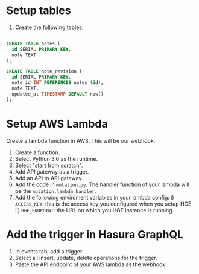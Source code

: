 # Setup tables
1. Create the following tables:

```sql

CREATE TABLE notes (
  id SERIAL PRIMARY KEY,
  note TEXT
);

CREATE TABLE note_revision (
  id SERIAL PRIMARY KEY,
  note_id INT REFERENCES notes (id),
  note TEXT,
  updated_at TIMESTAMP DEFAULT now()
);
```

# Setup AWS Lambda
Create a lambda function in AWS. This will be our webhook.

1. Create a function.
2. Select Python 3.6 as the runtime.
3. Select "start from scratch".
4. Add API gateway as a trigger.
5. Add an API to API gateway.
6. Add the code in `mutation.py`. The handler function of your lambda will be the `mutation.lambda_handler`.
7. Add the following enviroment variables in your lambda config:
  i) `ACCESS_KEY`: this is the access key you configured when you setup HGE.
  ii) `HGE_ENDPOINT`: the URL on which you HGE instance is running.

# Add the trigger in Hasura GraphQL
1. In events tab, add a trigger
2. Select all insert, update, delete operations for the trigger.
3. Paste the API endpoint of your AWS lambda as the webhook.
